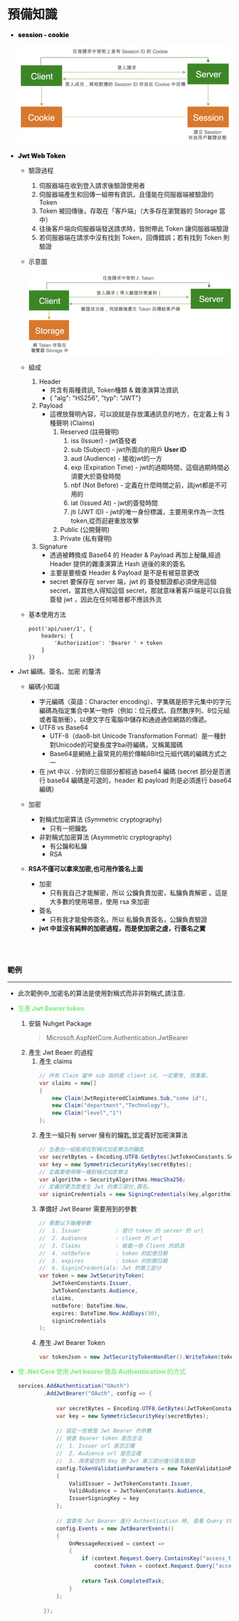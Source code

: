 # 預備知識

* <span style="font-weight:900;">session - cookie</span>

    ![image](/image/SessionCookie.png)


* <span style="font-weight:900;">Jwt Web Token</span>

    - 驗證過程
        1. 伺服器端在收到登入請求後驗證使用者
        1. 伺服器端產生和回傳一組帶有資訊，且僅能在伺服器端被驗證的 Token
        1. Token 被回傳後，存取在「客戶端」（大多存在瀏覽器的 Storage 當中）
        1. 往後客戶端向伺服器端發送請求時，皆附帶此 Token 讓伺服器端驗證
        1. 若伺服器端在請求中沒有找到 Token，回傳錯誤；若有找到 Token 則驗證

    - 示意圖
    
        ![image](/image/JWT.png)

    - 組成
        1. Header
            - 共含有兩種資訊, Token種類 & 雜湊演算法資訊
            - { "alg": "HS256", "typ": "JWT"}
        1. Payload
            - 這裡放聲明內容，可以說就是存放溝通訊息的地方，在定義上有 3 種聲明 (Claims)
                1. Reserved (註冊聲明)
                    1. iss (Issuer) - jwt簽發者
                    1. sub (Subject) - jwt所面向的用戶 **User ID**
                    1. aud (Audience) - 接收jwt的一方
                    1. exp (Expiration Time) - jwt的過期時間，這個過期時間必須要大於簽發時間
                    1. nbf (Not Before) - 定義在什麼時間之前，該jwt都是不可用的
                    1. iat (Issued At) - jwt的簽發時間
                    1. jti (JWT ID) - jwt的唯一身份標識，主要用來作為一次性token,從而迴避重放攻擊
                1. Public (公開聲明)
                1. Private (私有聲明)
        1. Signature
            - 透過被轉換成 Base64 的 Header & Payload 再加上秘鑰,經過 Header 提供的雜湊演算法 Hash 過後的來的簽名
            - 主要是要檢查 Header & Payload 是不是有被惡意更改
            - secret 要保存在 server 端，jwt 的 簽發驗證都必須使用這個 secret，當其他人得知這個 secret，那就意味著客戶端是可以自我簽發 jwt ，因此在任何場景都不應該外流

    - 基本使用方法
        ``` 
        post('api/user/1', {
            headers: {
                'Authorization': 'Bearer ' + token
            }
        })
        ```
    
* Jwt 編碼、簽名、加密 的釐清
    
    * 編碼小知識
        * 字元編碼（英語：Character encoding）、字集碼是把字元集中的字元編碼為指定集合中某一物件（例如：位元模式、自然數序列、8位元組或者電脈衝），以便文字在電腦中儲存和通過通信網路的傳遞。
        * UTF8 vs Base64
            * UTF-8（dao8-bit Unicode Transformation Format）是一種針對Unicode的可變長度字bai符編碼，又稱萬國碼
            * Base64是網絡上最常見的用於傳輸8Bit位元組代碼的編碼方式之一
        * 在 jwt 中以 . 分割的三個部分都經過 base64 編碼 (secret 部分是否進行 base64 編碼是可選的，header 和 payload 則是必須進行 base64 編碼)
    
    * 加密
        * 對稱式加密算法 (Symmetric cryptography)
            - 只有一把鑰匙
        * 非對稱式加密算法 (Asymmetric cryptography)
            - 有公鑰和私鑰
            - RSA
    
    * **RSA不僅可以拿來加密,也可用作簽名上面**
        - 加密
            - 只有我自己才能解密，所以 公鑰負責加密，私鑰負責解密 。這是大多數的使用場景，使用 rsa 來加密
        - 簽名
            - 只有我才能發佈簽名，所以 私鑰負責簽名，公鑰負責驗證 
        - **jwt 中並沒有純粹的加密過程，而是使加密之虛，行簽名之實**

<br><br>    

### 範例
___
* 此次範例中,加密名的算法是使用對稱式而非非對稱式,請注意.

* <span style="color:lightgreen; font-weight:900;">生產 Jwt Bearer token</span>
    1. 安裝 Nuhget Package
        > Microsoft.AspNetCore.Authentication.JwtBearer
    1. 產生 Jwt Beaer 的過程
        1. 產生 claims
            ```c# 
            // 所有 Claim 當中 sub 指的是 client id, 一定要有, 很重要。
            var claims = new[]
            {
                new Claim(JwtRegisteredClaimNames.Sub,"some id"),
                new Claim("department","Technology"),
                new Claim("level","1")
            };
            ```
        1. 產生一組只有 server 擁有的鑰匙,並定義好加密演算法
            ```c#
            // 生產出一組能用在對稱式加密算法的鑰匙
            var secretBytes = Encoding.UTF8.GetBytes(JwtTokenConstants.Secret);
            var key = new SymmetricSecurityKey(secretBytes);
            // 定義要使用哪一種對稱式加密算法
            var algorithm = SecurityAlgorithms.HmacSha256;
            // 定義好要怎麼產生 Jwt 的第三部分,簽名。
            var signinCredentials = new SigningCredentials(key,algorithm);
            ```
        1. 準備好 Jwt Bearer 需要用到的參數
            ```c#
            // 需要以下幾種參數
            //  1. Issuer           : 發行 token 的 server 的 url 
            //  2. Audience         : client 的 url
            //  3. Claims           : 裝載一些 Client 的訊息
            //  4. notBefore        : token 的起使日期
            //  5. expires          : token 的到期日期         
            //  6. SigninCredentials: Jwt 的第三部分
            var token = new JwtSecurityToken(
                JwtTokenConstants.Issuer,
                JwtTokenConstants.Audience,
                claims,
                notBefore: DateTime.Now,
                expires: DateTime.Now.AddDays(30),
                signinCredentials
            );
            ```
        1. 產生 Jwt Bearer Token
            ```c# 
            var tokenJson = new JwtSecurityTokenHandler().WriteToken(token);
            ```

* <span style="color:lightgreen; font-weight:900;">使 .Net Core 使用 Jwt bearer 做為 Authentication 的方式</span>
    ```c#
    services.AddAuthentication("OAuth")
            .AddJwtBearer("OAuth", config => {

                var secretBytes = Encoding.UTF8.GetBytes(JwtTokenConstants.Secret);
                var key = new SymmetricSecurityKey(secretBytes);

                // 設定一些檢查 Jwt Bearer 的參數
                // 檢查 Bearer token 是否合法
                //  1. Issuer url 是否正確
                //  2. Audience url 是否正確
                //  3. 用表留住的 Key 對 Jwt 第三部分進行簽名驗證
                config.TokenValidationParameters = new TokenValidationParameters
                {
                    ValidIssuer = JwtTokenConstants.Issuer,
                    ValidAudience = JwtTokenConstants.Audience,
                    IssuerSigningKey = key
                };

                // 當要用 Jwt Bearer 進行 Authentication 時, 查看 Query String 裡是否有 Access Token
                config.Events = new JwtBearerEvents()
                {
                    OnMessageReceived = context =>
                    {
                        if (context.Request.Query.ContainsKey("access_token"))
                            context.Token = context.Request.Query["access_token"];

                        return Task.CompletedTask;
                    }
                };

            });
    ```